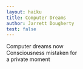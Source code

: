 ```yaml
---
layout: haiku
title: Computer Dreams
author: Jarrett Dougherty
test: false
---
```


Computer dreams now<br>
Consciousness mistaken for<br>
a private moment<br>
